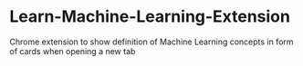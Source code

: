 # Learn-Machine-Learning-Extension
Chrome extension to show definition of Machine Learning concepts in form of cards when opening a new tab
